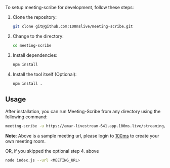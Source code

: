 To setup meeting-scribe for development, follow these steps:

1. Clone the repository:
   ```bash
   git clone git@github.com:100mslive/meeting-scribe.git
   ```
2. Change to the directory:
   ```bash
   cd meeting-scribe
   ```
3. Install dependencies:
   ```bash
   npm install
   ```
4. Install the tool itself (Optional):
   ```bash
   npm install .
   ```

## Usage

After installation, you can run Meeting-Scribe from any directory using the following command:

```bash
meeting-scribe -u https://amar-livestream-641.app.100ms.live/streaming/meeting/dcm-zlrx-pee -va 100ms
```

**Note**: Above is a sample meeting url, please login to [100ms](https://dashboard.100ms.live/) to create your own meeting room.

OR, if you skipped the optional step 4. above 
```bash
node index.js --url <MEETING_URL>
```
